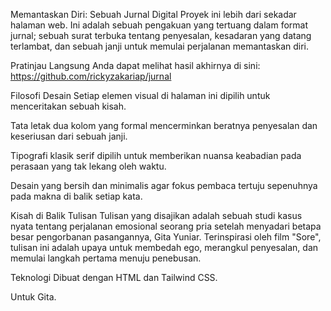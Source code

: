Memantaskan Diri: Sebuah Jurnal Digital
Proyek ini lebih dari sekadar halaman web. Ini adalah sebuah pengakuan yang tertuang dalam format jurnal; sebuah surat terbuka tentang penyesalan, kesadaran yang datang terlambat, dan sebuah janji untuk memulai perjalanan memantaskan diri.

Pratinjau Langsung
Anda dapat melihat hasil akhirnya di sini: https://github.com/rickyzakariap/jurnal

Filosofi Desain
Setiap elemen visual di halaman ini dipilih untuk menceritakan sebuah kisah.

Tata letak dua kolom yang formal mencerminkan beratnya penyesalan dan keseriusan dari sebuah janji.

Tipografi klasik serif dipilih untuk memberikan nuansa keabadian pada perasaan yang tak lekang oleh waktu.

Desain yang bersih dan minimalis agar fokus pembaca tertuju sepenuhnya pada makna di balik setiap kata.

Kisah di Balik Tulisan
Tulisan yang disajikan adalah sebuah studi kasus nyata tentang perjalanan emosional seorang pria setelah menyadari betapa besar pengorbanan pasangannya, Gita Yuniar. Terinspirasi oleh film "Sore", tulisan ini adalah upaya untuk membedah ego, merangkul penyesalan, dan memulai langkah pertama menuju penebusan.

Teknologi
Dibuat dengan HTML dan Tailwind CSS.

Untuk Gita.
